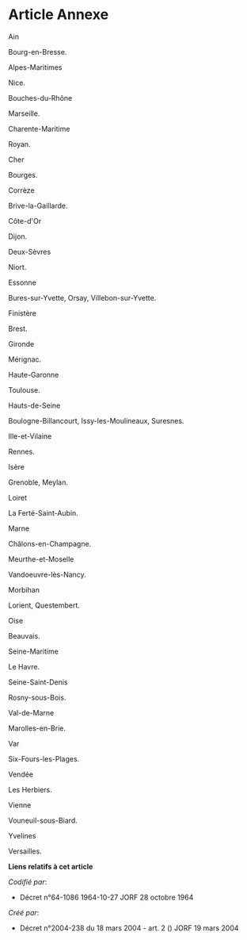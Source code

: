 # Article Annexe

Ain

Bourg-en-Bresse.

Alpes-Maritimes

Nice.

Bouches-du-Rhône

Marseille.

Charente-Maritime

Royan.

Cher

Bourges.

Corrèze

Brive-la-Gaillarde.

Côte-d'Or

Dijon.

Deux-Sèvres

Niort.

Essonne

Bures-sur-Yvette, Orsay, Villebon-sur-Yvette.

Finistère

Brest.

Gironde

Mérignac.

Haute-Garonne

Toulouse.

Hauts-de-Seine

Boulogne-Billancourt, Issy-les-Moulineaux, Suresnes.

Ille-et-Vilaine

Rennes.

Isère

Grenoble, Meylan.

Loiret

La Ferté-Saint-Aubin.

Marne

Châlons-en-Champagne.

Meurthe-et-Moselle

Vandoeuvre-lès-Nancy.

Morbihan

Lorient, Questembert.

Oise

Beauvais.

Seine-Maritime

Le Havre.

Seine-Saint-Denis

Rosny-sous-Bois.

Val-de-Marne

Marolles-en-Brie.

Var

Six-Fours-les-Plages.

Vendée

Les Herbiers.

Vienne

Vouneuil-sous-Biard.

Yvelines

Versailles.

**Liens relatifs à cet article**

_Codifié par_:

  - Décret n°64-1086 1964-10-27 JORF 28 octobre 1964

_Créé par_:

  - Décret n°2004-238 du 18 mars 2004 - art. 2 () JORF 19 mars 2004
